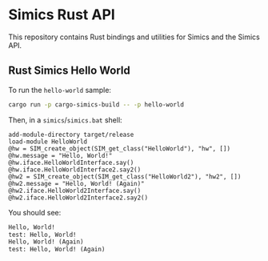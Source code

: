 # Simics Rust API

This repository contains Rust bindings and utilities for Simics and the Simics API.

## Rust Simics Hello World

To run the `hello-world` sample:

```sh
cargo run -p cargo-simics-build -- -p hello-world
```

Then, in a `simics`/`simics.bat` shell:

```simics
add-module-directory target/release
load-module HelloWorld
@hw = SIM_create_object(SIM_get_class("HelloWorld"), "hw", [])
@hw.message = "Hello, World!"
@hw.iface.HelloWorldInterface.say()
@hw.iface.HelloWorldInterface2.say2()
@hw2 = SIM_create_object(SIM_get_class("HelloWorld2"), "hw2", [])
@hw2.message = "Hello, World! (Again)"
@hw2.iface.HelloWorld2Interface.say()
@hw2.iface.HelloWorld2Interface2.say2()
```

You should see:

```txt
Hello, World!
test: Hello, World!
Hello, World! (Again)
test: Hello, World! (Again)
```
